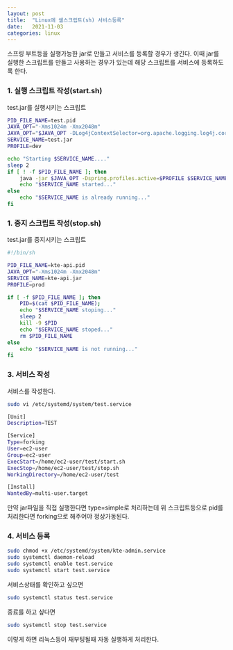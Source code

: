 ```yaml
---
layout: post
title:  "Linux에 쉘스크립트(sh) 서비스등록"
date:   2021-11-03
categories: linux
---
```

스프링 부트등을 실행가능한 jar로 만들고 서비스를 등록할 경우가 생긴다. 이때 jar를 실행한 스크립트를 만들고 사용하는 경우가 있는데 해당 스크립트를 서비스에 등록하도록 한다.

### 1. 실행 스크립트 작성(start.sh)
test.jar를 실행시키는 스크립트 
```bash 
PID_FILE_NAME=test.pid
JAVA_OPT="-Xms1024m -Xmx2048m"
JAVA_OPT="$JAVA_OPT -DLog4jContextSelector=org.apache.logging.log4j.core.async.AsyncLoggerContextSelector"
SERVICE_NAME=test.jar
PROFILE=dev

echo "Starting $SERVICE_NAME...."
sleep 2
if [ ! -f $PID_FILE_NAME ]; then
    java -jar $JAVA_OPT -Dspring.profiles.active=$PROFILE $SERVICE_NAME >> /dev/null & echo $! > $PID_FILE_NAME
    echo "$SERVICE_NAME started..."
else
    echo "$SERVICE_NAME is already running..."
fi   
```

### 1. 중지 스크립트 작성(stop.sh)
test.jar를 중지시키는 스크립트 

```bash 
#!/bin/sh

PID_FILE_NAME=kte-api.pid
JAVA_OPT="-Xms1024m -Xmx2048m"
SERVICE_NAME=kte-api.jar
PROFILE=prod

if [ -f $PID_FILE_NAME ]; then
    PID=$(cat $PID_FILE_NAME);
    echo "$SERVICE_NAME stoping..."
    sleep 2 
    kill -9 $PID
    echo "$SERVICE_NAME stoped..." 
    rm $PID_FILE_NAME
else
    echo "$SERVICE_NAME is not running..."
fi
```

### 3. 서비스 작성 
서비스를 작성한다. 
```bash
sudo vi /etc/systemd/system/test.service
```
```bash
[Unit]
Description=TEST 

[Service]
Type=forking
User=ec2-user
Group=ec2-user
ExecStart=/home/ec2-user/test/start.sh
ExecStop=/home/ec2-user/test/stop.sh
WorkingDirectory=/home/ec2-user/test

[Install]
WantedBy=multi-user.target
```
만약 jar파일을 직접 실행한다면 type=simple로 처리하는데 위 스크립트등으로 pid를 처리한다면 forking으로 해주어야 정상가동된다. 

### 4. 서비스 등록

```bash
sudo chmod +x /etc/systemd/system/kte-admin.service
sudo systemctl daemon-reload
sudo systemctl enable test.service
sudo systemctl start test.service
```

서비스상태를 확인하고 싶으면 
```bash
sudo systemctl status test.service
```

종료를 하고 싶다면 
```bash
sudo systemctl stop test.service
```

이렇게 하면  리눅스등이 재부팅될때 자동 실행하게 처리한다. 
